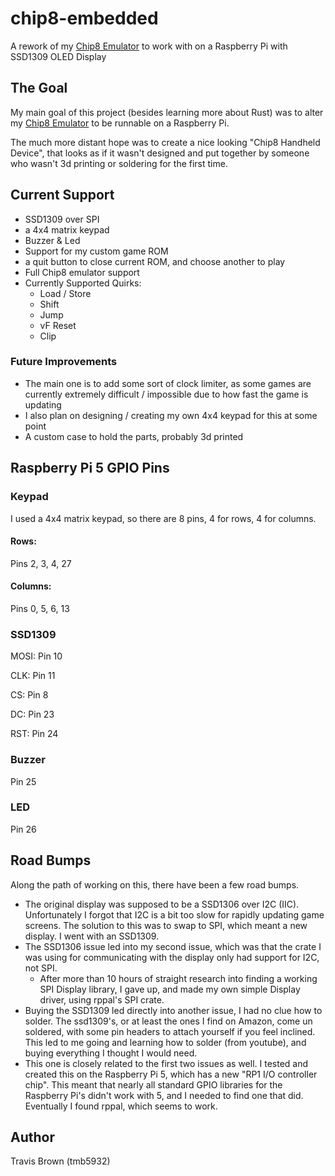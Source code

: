 # chip8-embedded
A rework of my [Chip8 Emulator](https://github.com/tmb5932/chip8-emulator) to work with on a Raspberry Pi with SSD1309 OLED Display

## The Goal
My main goal of this project (besides learning more about Rust) was to alter my [Chip8 Emulator](https://github.com/tmb5932/chip8-emulator) to be runnable on a Raspberry Pi. 

The much more distant hope was to create a nice looking "Chip8 Handheld Device", that looks as if it wasn't designed and put together by someone who wasn't 3d printing or soldering for the first time.

## Current Support
- SSD1309 over SPI
- a 4x4 matrix keypad
- Buzzer & Led
- Support for my custom game ROM
- a quit button to close current ROM, and choose another to play
- Full Chip8 emulator support
- Currently Supported Quirks:
    - Load / Store
    - Shift
    - Jump
    - vF Reset
    - Clip

### Future Improvements
- The main one is to add some sort of clock limiter, as some games are currently extremely difficult / impossible due to how fast the game is updating
- I also plan on designing / creating my own 4x4 keypad for this at some point
- A custom case to hold the parts, probably 3d printed

## Raspberry Pi 5 GPIO Pins

### Keypad
I used a 4x4 matrix keypad, so there are 8 pins, 4 for rows, 4 for columns.
#### Rows: 
Pins 2, 3, 4, 27

#### Columns: 
Pins 0, 5, 6, 13

### SSD1309
MOSI: Pin 10

CLK: Pin 11

CS: Pin 8

DC: Pin 23

RST: Pin 24

### Buzzer
Pin 25

### LED
Pin 26

## Road Bumps
Along the path of working on this, there have been a few road bumps.

- The original display was supposed to be a SSD1306 over I2C (IIC). Unfortunately I forgot that I2C is a bit too slow for rapidly updating game screens. The solution to this was to swap to SPI, which meant a new display. I went with an SSD1309.
- The SSD1306 issue led into my second issue, which was that the crate I was using for communicating with the display only had support for I2C, not SPI.
    - After more than 10 hours of straight research into finding a working SPI Display library, I gave up, and made my own simple Display driver, using rppal's SPI crate.
- Buying the SSD1309 led directly into another issue, I had no clue how to solder. The ssd1309's, or at least the ones I find on Amazon, come un soldered, with some pin headers to attach yourself if you feel inclined. This led to me going and learning how to solder (from youtube), and buying everything I thought I would need.
- This one is closely related to the first two issues as well. I tested and created this on the Raspberry Pi 5, which has a new "RP1 I/O controller chip". This meant that nearly all standard GPIO libraries for the Raspberry Pi's didn't work with 5, and I needed to find one that did. Eventually I found rppal, which seems to work.


## Author
Travis Brown (tmb5932)
